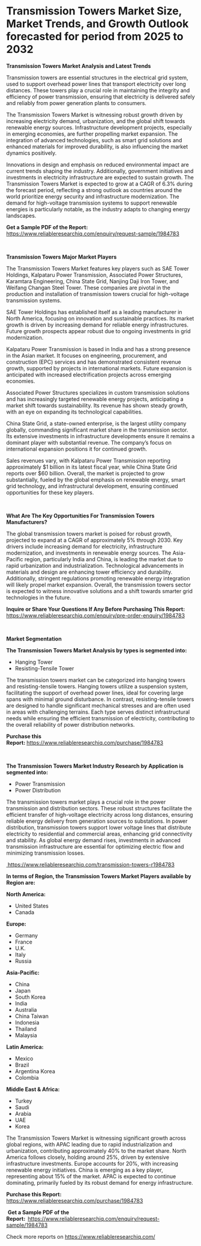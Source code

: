 <p><h1>Transmission Towers Market Size, Market Trends, and Growth Outlook forecasted for period from 2025 to 2032</h1></p><p><strong>Transmission Towers Market Analysis and Latest Trends</strong></p>
<p><p>Transmission towers are essential structures in the electrical grid system, used to support overhead power lines that transport electricity over long distances. These towers play a crucial role in maintaining the integrity and efficiency of power transmission, ensuring that electricity is delivered safely and reliably from power generation plants to consumers.</p><p>The Transmission Towers Market is witnessing robust growth driven by increasing electricity demand, urbanization, and the global shift towards renewable energy sources. Infrastructure development projects, especially in emerging economies, are further propelling market expansion. The integration of advanced technologies, such as smart grid solutions and enhanced materials for improved durability, is also influencing the market dynamics positively.</p><p>Innovations in design and emphasis on reduced environmental impact are current trends shaping the industry. Additionally, government initiatives and investments in electricity infrastructure are expected to sustain growth. The Transmission Towers Market is expected to grow at a CAGR of 6.3% during the forecast period, reflecting a strong outlook as countries around the world prioritize energy security and infrastructure modernization. The demand for high-voltage transmission systems to support renewable energies is particularly notable, as the industry adapts to changing energy landscapes.</p></p>
<p><strong>Get a Sample PDF of the Report:&nbsp;</strong> <a href="https://www.reliableresearchiq.com/enquiry/request-sample/1984783?utm_campaign=3441&utm_medium=2&utm_source=Github&utm_content=ia&utm_term=10042025&utm_id=transmission-towers">https://www.reliableresearchiq.com/enquiry/request-sample/1984783</a></p>
<p>&nbsp;</p>
<p><strong>Transmission Towers Major Market Players</strong></p>
<p><p>The Transmission Towers Market features key players such as SAE Tower Holdings, Kalpataru Power Transmission, Associated Power Structures, Karamtara Engineering, China State Grid, Nanjing Daji Iron Tower, and Weifang Changan Steel Tower. These companies are pivotal in the production and installation of transmission towers crucial for high-voltage transmission systems.</p><p>SAE Tower Holdings has established itself as a leading manufacturer in North America, focusing on innovation and sustainable practices. Its market growth is driven by increasing demand for reliable energy infrastructures. Future growth prospects appear robust due to ongoing investments in grid modernization.</p><p>Kalpataru Power Transmission is based in India and has a strong presence in the Asian market. It focuses on engineering, procurement, and construction (EPC) services and has demonstrated consistent revenue growth, supported by projects in international markets. Future expansion is anticipated with increased electrification projects across emerging economies.</p><p>Associated Power Structures specializes in custom transmission solutions and has increasingly targeted renewable energy projects, anticipating a market shift towards sustainability. Its revenue has shown steady growth, with an eye on expanding its technological capabilities.</p><p>China State Grid, a state-owned enterprise, is the largest utility company globally, commanding significant market share in the transmission sector. Its extensive investments in infrastructure developments ensure it remains a dominant player with substantial revenue. The company’s focus on international expansion positions it for continued growth.</p><p>Sales revenues vary, with Kalpataru Power Transmission reporting approximately $1 billion in its latest fiscal year, while China State Grid reports over $60 billion. Overall, the market is projected to grow substantially, fueled by the global emphasis on renewable energy, smart grid technology, and infrastructural development, ensuring continued opportunities for these key players.</p></p>
<p>&nbsp;</p>
<p><strong>What Are The Key Opportunities For Transmission Towers Manufacturers?</strong></p>
<p><p>The global transmission towers market is poised for robust growth, projected to expand at a CAGR of approximately 5% through 2030. Key drivers include increasing demand for electricity, infrastructure modernization, and investments in renewable energy sources. The Asia-Pacific region, particularly India and China, is leading the market due to rapid urbanization and industrialization. Technological advancements in materials and design are enhancing tower efficiency and durability. Additionally, stringent regulations promoting renewable energy integration will likely propel market expansion. Overall, the transmission towers sector is expected to witness innovative solutions and a shift towards smarter grid technologies in the future.</p></p>
<p><strong>Inquire or Share Your Questions If Any Before Purchasing This Report:</strong> <a href="https://www.reliableresearchiq.com/enquiry/pre-order-enquiry/1984783?utm_campaign=3441&utm_medium=2&utm_source=Github&utm_content=ia&utm_term=10042025&utm_id=transmission-towers">https://www.reliableresearchiq.com/enquiry/pre-order-enquiry/1984783</a></p>
<p>&nbsp;</p>
<p><strong>Market Segmentation</strong></p>
<p><strong>The Transmission Towers Market Analysis by types is segmented into:</strong></p>
<p><ul><li>Hanging Tower</li><li>Resisting-Tensile Tower</li></ul></p>
<p><p>The transmission towers market can be categorized into hanging towers and resisting-tensile towers. Hanging towers utilize a suspension system, facilitating the support of overhead power lines, ideal for covering large spans with minimal ground disturbance. In contrast, resisting-tensile towers are designed to handle significant mechanical stresses and are often used in areas with challenging terrains. Each type serves distinct infrastructural needs while ensuring the efficient transmission of electricity, contributing to the overall reliability of power distribution networks.</p></p>
<p><strong>Purchase this Report:&nbsp;</strong><a href="https://www.reliableresearchiq.com/purchase/1984783?utm_campaign=3441&utm_medium=2&utm_source=Github&utm_content=ia&utm_term=10042025&utm_id=transmission-towers">https://www.reliableresearchiq.com/purchase/1984783</a></p>
<p>&nbsp;</p>
<p><strong>The Transmission Towers Market Industry Research by Application is segmented into:</strong></p>
<p><ul><li>Power Transmission</li><li>Power Distribution</li></ul></p>
<p><p>The transmission towers market plays a crucial role in the power transmission and distribution sectors. These robust structures facilitate the efficient transfer of high-voltage electricity across long distances, ensuring reliable energy delivery from generation sources to substations. In power distribution, transmission towers support lower voltage lines that distribute electricity to residential and commercial areas, enhancing grid connectivity and stability. As global energy demand rises, investments in advanced transmission infrastructure are essential for optimizing electric flow and minimizing transmission losses.</p></p>
<p><a href="https://www.reliableresearchiq.com/transmission-towers-r1984783?utm_campaign=3441&utm_medium=2&utm_source=Github&utm_content=ia&utm_term=10042025&utm_id=transmission-towers">&nbsp;https://www.reliableresearchiq.com/transmission-towers-r1984783</a></p>
<p><strong>In terms of Region, the Transmission Towers Market Players available by Region are:</strong></p>
<p>
    <p> <strong> North America: </strong>
        <ul>
            <li>United States</li>
            <li>Canada</li>
        </ul>
        </p> 
    <p> <strong> Europe: </strong>
        <ul>
            <li>Germany</li>
            <li>France</li>
            <li>U.K.</li>
            <li>Italy</li>
            <li>Russia</li>
        </ul>
        </p> 
    <p> <strong> Asia-Pacific: </strong>
        <ul>
            <li>China</li>
            <li>Japan</li>
            <li>South Korea</li>
            <li>India</li>
            <li>Australia</li>
            <li>China Taiwan</li>
            <li>Indonesia</li>
            <li>Thailand</li>
            <li>Malaysia</li>
        </ul>
        </p> 
    <p> <strong> Latin America: </strong>
        <ul>
            <li>Mexico</li>
            <li>Brazil</li>
            <li>Argentina Korea</li>
            <li>Colombia</li>
        </ul>
        </p> 
    <p> <strong> Middle East & Africa: </strong>
        <ul>
            <li>Turkey</li>
            <li>Saudi</li>
            <li>Arabia</li>
            <li>UAE</li>
            <li>Korea</li>
        </ul>
    </p>
    </p>
<p><p>The Transmission Towers Market is witnessing significant growth across global regions, with APAC leading due to rapid industrialization and urbanization, contributing approximately 40% to the market share. North America follows closely, holding around 25%, driven by extensive infrastructure investments. Europe accounts for 20%, with increasing renewable energy initiatives. China is emerging as a key player, representing about 15% of the market. APAC is expected to continue dominating, primarily fueled by its robust demand for energy infrastructure.</p></p>
<p><strong>Purchase this Report: </strong><a href="https://www.reliableresearchiq.com/purchase/1984783?utm_campaign=3441&utm_medium=2&utm_source=Github&utm_content=ia&utm_term=10042025&utm_id=transmission-towers">https://www.reliableresearchiq.com/purchase/1984783</a></p>
<p>&nbsp;<strong>Get a Sample PDF of the Report:&nbsp;&nbsp;</strong><a href="https://www.reliableresearchiq.com/enquiry/request-sample/1984783?utm_campaign=3441&utm_medium=2&utm_source=Github&utm_content=ia&utm_term=10042025&utm_id=transmission-towers">https://www.reliableresearchiq.com/enquiry/request-sample/1984783</a></p>
<p><strong></strong></p>
<p>Check more reports on <a href="https://www.reliableresearchiq.com/?utm_campaign=3441&utm_medium=2&utm_source=Github&utm_content=ia&utm_term=10042025&utm_id=transmission-towers">https://www.reliableresearchiq.com/</a></p>